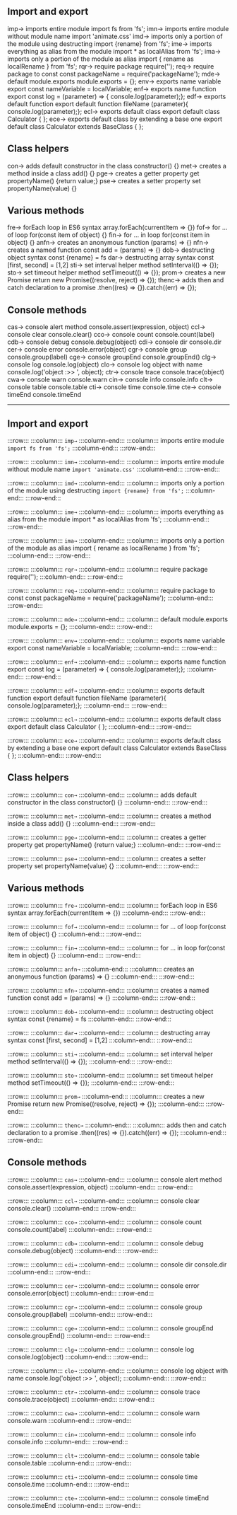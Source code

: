 ## Import and export
imp→	imports entire module import fs from 'fs';
imn→	imports entire module without module name import 'animate.css'
imd→	imports only a portion of the module using destructing import {rename} from 'fs';
ime→	imports everything as alias from the module import * as localAlias from 'fs';
ima→	imports only a portion of the module as alias import { rename as localRename } from 'fs';
rqr→	require package require('');
req→	require package to const const packageName = require('packageName');
mde→	default module.exports module.exports = {};
env→	exports name variable export const nameVariable = localVariable;
enf→	exports name function export const log = (parameter) => { console.log(parameter);};
edf→	exports default function export default function fileName (parameter){ console.log(parameter);};
ecl→	exports default class export default class Calculator { };
ece→	exports default class by extending a base one export default class Calculator extends BaseClass { };

## Class helpers

con→	adds default constructor in the class constructor() {}
met→	creates a method inside a class add() {}
pge→	creates a getter property get propertyName() {return value;}
pse→	creates a setter property set propertyName(value) {}

## Various methods

fre→	forEach loop in ES6 syntax array.forEach(currentItem => {})
fof→	for ... of loop for(const item of object) {}
fin→	for ... in loop for(const item in object) {}
anfn→	creates an anonymous function (params) => {}
nfn→	creates a named function const add = (params) => {}
dob→	destructing object syntax const {rename} = fs
dar→	destructing array syntax const [first, second] = [1,2]
sti→	set interval helper method setInterval(() => {});
sto→	set timeout helper method setTimeout(() => {});
prom→	creates a new Promise return new Promise((resolve, reject) => {});
thenc→	adds then and catch declaration to a promise .then((res) => {}).catch((err) => {});

## Console methods

cas→	console alert method console.assert(expression, object)
ccl→	console clear console.clear()
cco→	console count console.count(label)
cdb→	console debug console.debug(object)
cdi→	console dir console.dir
cer→	console error console.error(object)
cgr→	console group console.group(label)
cge→	console groupEnd console.groupEnd()
clg→	console log console.log(object)
clo→	console log object with name console.log('object :>> ', object);
ctr→	console trace console.trace(object)
cwa→	console warn console.warn
cin→	console info console.info
clt→	console table console.table
cti→	console time console.time
cte→	console timeEnd console.timeEnd

----------------

## Import and export

:::row:::
    :::column:::
        `imp→`
    :::column-end:::
    :::column:::
        imports entire module `import fs from 'fs';`
    :::column-end:::
:::row-end:::

:::row:::
    :::column:::
        `imn→`
    :::column-end:::
    :::column:::
        imports entire module without module name `import 'animate.css'`
    :::column-end:::
:::row-end:::

:::row:::
    :::column:::
        `imd→`
    :::column-end:::
    :::column:::
        imports only a portion of the module using destructing `import {rename} from 'fs';`
    :::column-end:::
:::row-end:::

:::row:::
    :::column:::
        `ime→`
    :::column-end:::
    :::column:::
        imports everything as alias from the module import \* as localAlias from 'fs';
    :::column-end:::
:::row-end:::

:::row:::
    :::column:::
        `ima→`
    :::column-end:::
    :::column:::
        imports only a portion of the module as alias import { rename as localRename } from 'fs';
    :::column-end:::
:::row-end:::

:::row:::
    :::column:::
        `rqr→`
    :::column-end:::
    :::column:::
        require package require('');
    :::column-end:::
:::row-end:::

:::row:::
    :::column:::
        `req→`
    :::column-end:::
    :::column:::
        require package to const const packageName = require('packageName');
    :::column-end:::
:::row-end:::

:::row:::
    :::column:::
        `mde→`
    :::column-end:::
    :::column:::
        default module.exports module.exports = {};
    :::column-end:::
:::row-end:::

:::row:::
    :::column:::
        `env→`
    :::column-end:::
    :::column:::
        exports name variable export const nameVariable = localVariable;
    :::column-end:::
:::row-end:::

:::row:::
    :::column:::
        `enf→`
    :::column-end:::
    :::column:::
        exports name function export const log = (parameter) => { console.log(parameter);};
    :::column-end:::
:::row-end:::

:::row:::
    :::column:::
        `edf→`
    :::column-end:::
    :::column:::
        exports default function export default function fileName (parameter){ console.log(parameter);};
    :::column-end:::
:::row-end:::

:::row:::
    :::column:::
        `ecl→`
    :::column-end:::
    :::column:::
        exports default class export default class Calculator { };
    :::column-end:::
:::row-end:::

:::row:::
    :::column:::
        `ece→`
    :::column-end:::
    :::column:::
        exports default class by extending a base one export default class Calculator extends BaseClass { };
    :::column-end:::
:::row-end:::


## Class helpers
:::row:::
    :::column:::
        `con→`
    :::column-end:::
    :::column:::
        adds default constructor in the class constructor() {}
    :::column-end:::
:::row-end:::

:::row:::
    :::column:::
        `met→`
    :::column-end:::
    :::column:::
        creates a method inside a class add() {}
    :::column-end:::
:::row-end:::

:::row:::
    :::column:::
        `pge→`
    :::column-end:::
    :::column:::
        creates a getter property get propertyName() {return value;}
    :::column-end:::
:::row-end:::

:::row:::
    :::column:::
        `pse→`
    :::column-end:::
    :::column:::
        creates a setter property set propertyName(value) {}
    :::column-end:::
:::row-end:::


## Various methods

:::row:::
    :::column:::
        `fre→`
    :::column-end:::
    :::column:::
        forEach loop in ES6 syntax array.forEach(currentItem => {})
    :::column-end:::
:::row-end:::

:::row:::
    :::column:::
        `fof→`
    :::column-end:::
    :::column:::
        for ... of loop for(const item of object) {}
    :::column-end:::
:::row-end:::

:::row:::
    :::column:::
        `fin→`
    :::column-end:::
    :::column:::
        for ... in loop for(const item in object) {}
    :::column-end:::
:::row-end:::

:::row:::
    :::column:::
        `anfn→`
    :::column-end:::
    :::column:::
        creates an anonymous function (params) => {}
    :::column-end:::
:::row-end:::

:::row:::
    :::column:::
        `nfn→`
    :::column-end:::
    :::column:::
        creates a named function const add = (params) => {}
    :::column-end:::
:::row-end:::

:::row:::
    :::column:::
        `dob→`
    :::column-end:::
    :::column:::
        destructing object syntax const {rename} = fs
    :::column-end:::
:::row-end:::

:::row:::
    :::column:::
        `dar→`
    :::column-end:::
    :::column:::
        destructing array syntax const [first, second] = [1,2]
    :::column-end:::
:::row-end:::

:::row:::
    :::column:::
        `sti→`
    :::column-end:::
    :::column:::
        set interval helper method setInterval(() => {});
    :::column-end:::
:::row-end:::

:::row:::
    :::column:::
        `sto→`
    :::column-end:::
    :::column:::
        set timeout helper method setTimeout(() => {});
    :::column-end:::
:::row-end:::

:::row:::
    :::column:::
        `prom→`
    :::column-end:::
    :::column:::
        creates a new Promise return new Promise((resolve, reject) => {});
    :::column-end:::
:::row-end:::

:::row:::
    :::column:::
        `thenc→`
    :::column-end:::
    :::column:::
        adds then and catch declaration to a promise .then((res) => {}).catch((err) => {});
    :::column-end:::
:::row-end:::



## Console methods
:::row:::
    :::column:::
        `cas→`
    :::column-end:::
    :::column:::
        console alert method console.assert(expression, object)
    :::column-end:::
:::row-end:::

:::row:::
    :::column:::
        `ccl→`
    :::column-end:::
    :::column:::
        console clear console.clear()
    :::column-end:::
:::row-end:::

:::row:::
    :::column:::
        `cco→`
    :::column-end:::
    :::column:::
        console count console.count(label)
    :::column-end:::
:::row-end:::

:::row:::
    :::column:::
        `cdb→`
    :::column-end:::
    :::column:::
        console debug console.debug(object)
    :::column-end:::
:::row-end:::

:::row:::
    :::column:::
        `cdi→`
    :::column-end:::
    :::column:::
        console dir console.dir
    :::column-end:::
:::row-end:::

:::row:::
    :::column:::
        `cer→`
    :::column-end:::
    :::column:::
        console error console.error(object)
    :::column-end:::
:::row-end:::

:::row:::
    :::column:::
        `cgr→`
    :::column-end:::
    :::column:::
        console group console.group(label)
    :::column-end:::
:::row-end:::

:::row:::
    :::column:::
        `cge→`
    :::column-end:::
    :::column:::
        console groupEnd console.groupEnd()
    :::column-end:::
:::row-end:::

:::row:::
    :::column:::
        `clg→`
    :::column-end:::
    :::column:::
        console log console.log(object)
    :::column-end:::
:::row-end:::

:::row:::
    :::column:::
        `clo→`
    :::column-end:::
    :::column:::
        console log object with name console.log('object :>> ', object);
    :::column-end:::
:::row-end:::

:::row:::
    :::column:::
        `ctr→`
    :::column-end:::
    :::column:::
        console trace console.trace(object)
    :::column-end:::
:::row-end:::

:::row:::
    :::column:::
        `cwa→`
    :::column-end:::
    :::column:::
        console warn console.warn
    :::column-end:::
:::row-end:::

:::row:::
    :::column:::
        `cin→`
    :::column-end:::
    :::column:::
        console info console.info
    :::column-end:::
:::row-end:::

:::row:::
    :::column:::
        `clt→`
    :::column-end:::
    :::column:::
        console table console.table
    :::column-end:::
:::row-end:::

:::row:::
    :::column:::
        `cti→`
    :::column-end:::
    :::column:::
        console time console.time
    :::column-end:::
:::row-end:::

:::row:::
    :::column:::
        `cte→`
    :::column-end:::
    :::column:::
        console timeEnd console.timeEnd
    :::column-end:::
:::row-end:::